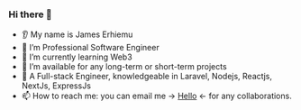 ### Hi there 👋
* 👂 My name is James Erhiemu
* 🔭 I’m Professional Software Engineer
* 🌱 I’m currently learning Web3
* 🤝 I’m available for any long-term or short-term projects
* 💬 A Full-stack Engineer, knowledgeable in Laravel, Nodejs, Reactjs, NextJs, ExpressJs
* 📫 How to reach me: you can email me &#x2192; <a href="mailto:jamie.tive@gmail.com">Hello</a> &#x2190; for any collaborations.
